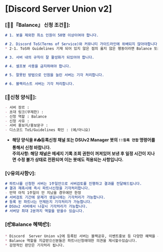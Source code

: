 # **[Discord Server Union v2]**

### [:small_orange_diamond:💡『Balance』 신청 조건:small_orange_diamond:]:
```markdown
# 1. 봇을 제외한 최소 인원이 50명 이상이여야 합니다.

# 2. Discord ToS(Terms of Service)와 커뮤니티 가이드라인에 위배되지 않아야합니다.
* 2-1. ToS와 Guidelines 기재 되어 있지 않은 점의 옳지 않은 행동이라면 Balance 또는 Balance 이상의 역할을 지닌 분들과 회의 후 처리합니다.

# 3. 서버 내의 규칙이 잘 활성화가 되있어야 합니다.

# 4. 셀프봇 사용을 금지하여야 합니다.

# 5. 잘못된 방법으로 인원을 늘린 서버는 기각 처리합니다.

# 6. 블랙리스트 서버는 기각 처리합니다.
```

### [:incoming_envelope:신청 양식:incoming_envelope:]:
```markdown
- 서버 장르 : 
- 초대 링크(무제한) : 
- 신청 역할 : Balance
- 신청 사유 : 
- 서버 홍보지/홍보문구 : 
- 디스코드 ToS/Guidelines 확인 : (예/아니요)
```

- **해당 양식을 #📥등록신청 채널 또는 DSUv2 Manager 봇의 `!!등록 연합` 명령어를 통해서 신청 바랍니다.**\
  **주의사항: 해당 채널은 메세지 기록 조회 권한이 꺼져있어 보낸 후 일정 시간이 지나면 수정 불가 상태로 전환되며 이는 봇에도 적용되는 사항입니다.**


### [:bulb:유의사항:bulb:]:
```markdown
# 파트너를 신청한 서버는 1주일안으로 서버검토를 진행하고 결과를 전달해드립니다.
# 결과 재촉시에 즉시 파트너신청을 기각처리합니다.
- 만약 아직 1주일이 안 지났을 경우에만 한정
# 서버검토 기간에 문제가 생길시에는 기각처리가 가능합니다.
# 등록 된 파트너는 언제든지 기각처리가 가능합니다.
# DSUv2 서버에서 나갈시 기각처리가 가능합니다.
# 서버당 최대 2분까지 역할을 받을수 있습니다.
```

### [:package:Balance 혜택:package:]:
```markdown
* Discord  Server Union v2에 등록된 서버는 블랙공유, 이벤트홍보 등 다양한 혜택을 누릴수있습니다.
* Balance 역할을 지급받으신분들은 파트너신청에대한 의견을 제시할수있습니다. 
* 감정적인 판단은 기각처리 됩니다.
```
